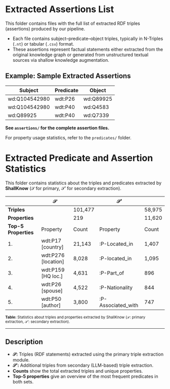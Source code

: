 # Extracted Assertions List

This folder contains files with the full list of extracted RDF triples (assertions) produced by our pipeline.

- Each file contains subject–predicate–object triples, typically in N-Triples (`.nt`) or tabular (`.csv`) format.
- These assertions represent factual statements either extracted from the original knowledge graph or generated from unstructured textual sources via shallow knowledge augmentation.

## Example: Sample Extracted Assertions

| Subject             | Predicate    | Object        |
|---------------------|-------------|--------------|
| wd:Q104542980       | wdt:P26     | wd:Q89925    |
| wd:Q104542980       | wdt:P40     | wd:Q4583     |
| wd:Q89925           | wdt:P40     | wd:Q7339     |

**See `assertions/` for the complete assertion files.**

For property usage statistics, refer to the `predicates/` folder.     


# Extracted Predicate and Assertion Statistics

This folder contains statistics about the triples and predicates extracted by **ShallKnow** ($\mathcal{S}$ for primary, $\mathcal{S}'$ for secondary extraction).

|                      | **$\mathcal{S}$**    |         | **$\mathcal{S}'$**        |         |
|----------------------|----------------------|---------|----------------------------|---------|
| **Triples**          |                      | 101,477 |                            | 58,975  |
| **Properties**       |                      |   219   |                            | 11,620  |
| **Top-5 Properties** | Property             | Count   | Property                   | Count   |
| 1.                   | wdt:P17 [country]    | 21,143  | :P-Located\_in             | 1,407   |
| 2.                   | wdt:P276 [location]  | 8,028   | :P-located\_in             | 1,095   |
| 3.                   | wdt:P159 [HQ loc.]   | 4,631   | :P-Part\_of                |   896   |
| 4.                   | wdt:P26 [spouse]     | 4,522   | :P-Nationality             |   844   |
| 5.                   | wdt:P50 [author]     | 3,800   | :P-Associated\_with        |   747   |

<sub><b>Table:</b> Statistics about triples and properties extracted by ShallKnow ($\mathcal{S}$: primary extraction, $\mathcal{S}'$: secondary extraction).</sub>

---

## Description

- **$\mathcal{S}$:** Triples (RDF statements) extracted using the primary triple extraction module.
- **$\mathcal{S}'$:** Additional triples from secondary (LLM-based) triple extraction.
- **Counts** show the total extracted triples and unique properties.
- **Top-5 properties** give an overview of the most frequent predicates in both sets.                             
